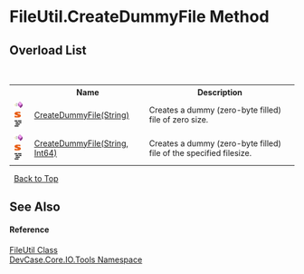 # FileUtil.CreateDummyFile Method 
 


## Overload List
&nbsp;<table><tr><th></th><th>Name</th><th>Description</th></tr><tr><td>![Public method](media/pubmethod.gif "Public method")![Static member](media/static.gif "Static member")![Code example](media/CodeExample.png "Code example")</td><td><a href="M_DevCase_Core_IO_Tools_FileUtil_CreateDummyFile">CreateDummyFile(String)</a></td><td>
Creates a dummy (zero-byte filled) file of zero size.</td></tr><tr><td>![Public method](media/pubmethod.gif "Public method")![Static member](media/static.gif "Static member")![Code example](media/CodeExample.png "Code example")</td><td><a href="M_DevCase_Core_IO_Tools_FileUtil_CreateDummyFile_1">CreateDummyFile(String, Int64)</a></td><td>
Creates a dummy (zero-byte filled) file of the specified filesize.</td></tr></table>&nbsp;
<a href="#fileutil.createdummyfile-method">Back to Top</a>

## See Also


#### Reference
<a href="T_DevCase_Core_IO_Tools_FileUtil">FileUtil Class</a><br /><a href="N_DevCase_Core_IO_Tools">DevCase.Core.IO.Tools Namespace</a><br />